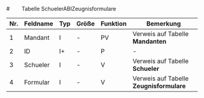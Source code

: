#        Tabelle SchuelerABIZeugnisformulare


Nr.|Feldname|Typ|Größe|Funktion|Bemerkung
--|--|--|--|--|--
1|Mandant|I|-|PV|Verweis auf Tabelle **Mandanten**
2|ID|I+|-|P|-
3|Schueler|I|-|V|Verweis auf Tabelle **Schueler**
4|Formular|I|-|V|Verweis auf Tabelle **Zeugnisformulare**
